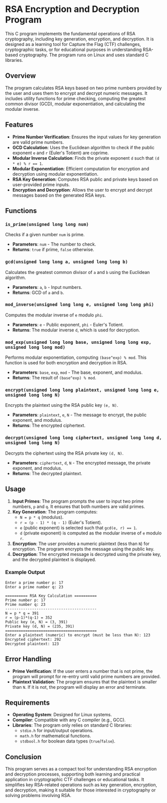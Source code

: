 # RSA Encryption and Decryption Program

This C program implements the fundamental operations of RSA cryptography, including key generation, encryption, and decryption. It is designed as a learning tool for Capture the Flag (CTF) challenges, cryptographic tasks, or for educational purposes in understanding RSA-based cryptography. The program runs on Linux and uses standard C libraries.

## Overview

The program calculates RSA keys based on two prime numbers provided by the user and uses them to encrypt and decrypt numeric messages. It includes utility functions for prime checking, computing the greatest common divisor (GCD), modular exponentiation, and calculating the modular inverse.

## Features

- **Prime Number Verification**: Ensures the input values for key generation are valid prime numbers.
- **GCD Calculation**: Uses the Euclidean algorithm to check if the public exponent `e` and `r` (Euler's Totient) are coprime.
- **Modular Inverse Calculation**: Finds the private exponent `d` such that `(d * e) % r == 1`.
- **Modular Exponentiation**: Efficient computation for encryption and decryption using modular exponentiation.
- **RSA Key Generation**: Computes RSA public and private keys based on user-provided prime inputs.
- **Encryption and Decryption**: Allows the user to encrypt and decrypt messages based on the generated RSA keys.

## Functions

### `is_prime(unsigned long long num)`

Checks if a given number `num` is prime.

- **Parameters**: `num` - The number to check.
- **Returns**: `true` if prime, `false` otherwise.

### `gcd(unsigned long long a, unsigned long long b)`

Calculates the greatest common divisor of `a` and `b` using the Euclidean algorithm.

- **Parameters**: `a`, `b` - Input numbers.
- **Returns**: GCD of `a` and `b`.

### `mod_inverse(unsigned long long e, unsigned long long phi)`

Computes the modular inverse of `e` modulo `phi`.

- **Parameters**: `e` - Public exponent, `phi` - Euler's Totient.
- **Returns**: The modular inverse `d`, which is used for decryption.

### `mod_exp(unsigned long long base, unsigned long long exp, unsigned long long mod)`

Performs modular exponentiation, computing `(base^exp) % mod`. This function is used for both encryption and decryption in RSA.

- **Parameters**: `base`, `exp`, `mod` - The base, exponent, and modulus.
- **Returns**: The result of `(base^exp) % mod`.

### `encrypt(unsigned long long plaintext, unsigned long long e, unsigned long long N)`

Encrypts the plaintext using the RSA public key `(e, N)`.

- **Parameters**: `plaintext`, `e`, `N` - The message to encrypt, the public exponent, and modulus.
- **Returns**: The encrypted ciphertext.

### `decrypt(unsigned long long ciphertext, unsigned long long d, unsigned long long N)`

Decrypts the ciphertext using the RSA private key `(d, N)`.

- **Parameters**: `ciphertext`, `d`, `N` - The encrypted message, the private exponent, and modulus.
- **Returns**: The decrypted plaintext.

## Usage

1. **Input Primes**: The program prompts the user to input two prime numbers, `p` and `q`. It ensures that both numbers are valid primes.
2. **Key Generation**: The program computes:
   - `N = p * q` (modulus).
   - `r = (p - 1) * (q - 1)` (Euler's Totient).
   - `e` (public exponent) is selected such that `gcd(e, r) == 1`.
   - `d` (private exponent) is computed as the modular inverse of `e` modulo `r`.
3. **Encryption**: The user provides a numeric plaintext (less than `N`) for encryption. The program encrypts the message using the public key.
4. **Decryption**: The encrypted message is decrypted using the private key, and the decrypted plaintext is displayed.

### Example Output

```plaintext
Enter a prime number p: 17
Enter a prime number q: 23

========== RSA Key Calculation ==========
Prime number p: 17
Prime number q: 23
-----------------------------------------
N = p * q = 391
r = (p-1)*(q-1) = 352
Public key (e, N) = (3, 391)
Private key (d, N) = (235, 391)
=========================================
Enter a plaintext (numeric) to encrypt (must be less than N): 123
Encrypted ciphertext: 292
Decrypted plaintext: 123
```

## Error Handling

- **Prime Verification**: If the user enters a number that is not prime, the program will prompt for re-entry until valid prime numbers are provided.
- **Plaintext Validation**: The program ensures that the plaintext is smaller than `N`. If it is not, the program will display an error and terminate.

## Requirements

- **Operating System**: Designed for Linux systems.
- **Compiler**: Compatible with any C compiler (e.g., GCC).
- **Libraries**: The program only relies on standard C libraries:
  - `stdio.h` for input/output operations.
  - `math.h` for mathematical functions.
  - `stdbool.h` for boolean data types (`true`/`false`).

## Conclusion

This program serves as a compact tool for understanding RSA encryption and decryption processes, supporting both learning and practical application in cryptographic CTF challenges or educational tasks. It simplifies key RSA-related operations such as key generation, encryption, and decryption, making it suitable for those interested in cryptography or solving problems involving RSA.
